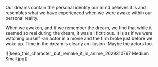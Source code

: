 

Our dreams contain the personal identity our mind believes it is and resembles what we have experienced when we were awake within our personal reality. 

When we awaken, and if we remember the dream, we find that while it seemed so real during the dream, it was all fictitious. It is as if we were watching ourself -an actor in a movie and the film broke just before we woke up. Time in the dream is clearly an illusion. Maybe the actors too.

![[keep_this_character_but_remake_it_in_anime_2629310767 Medium Small.jpg]]